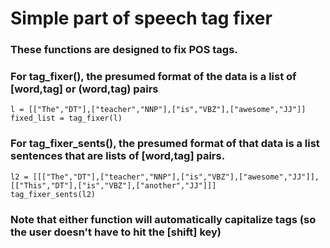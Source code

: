 # Simple part of speech tag fixer

### These functions are designed to fix POS tags.
### For tag_fixer(), the presumed format of the data is a list of [word,tag] or (word,tag) pairs
    
    l = [["The","DT"],["teacher","NNP"],["is","VBZ"],["awesome","JJ"]]
    fixed_list = tag_fixer(l)

### For tag_fixer_sents(), the presumed format of that data is a list sentences that are lists of [word,tag] pairs.    
    
    l2 = [[["The","DT"],["teacher","NNP"],["is","VBZ"],["awesome","JJ"]],[["This","DT"],["is","VBZ"],["another","JJ"]]]
    tag_fixer_sents(l2)

### Note that either function will automatically capitalize tags (so the user doesn't have to hit the [shift] key)

